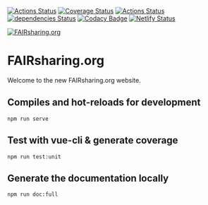 [![Actions Status](https://github.com/FAIRsharing/fairsharing.github.io/workflows/CI/badge.svg)](https://github.com/FAIRsharing/fairsharing.github.io/actions)
[![Coverage Status](https://coveralls.io/repos/github/FAIRsharing/fairsharing.github.io/badge.svg?branch=master)](https://coveralls.io/github/FAIRsharing/fairsharing.github.io?branch=master)
[![Actions Status](https://github.com/FAIRsharing/fairsharing.github.io/workflows/Doc/badge.svg)](https://fairsharing.github.io/documentation/html/)
[![dependencies Status](https://david-dm.org/fairsharing/fairsharing.github.io/status.svg)](https://david-dm.org/fairsharing/fairsharing.github.io)
[![Codacy Badge](https://api.codacy.com/project/badge/Grade/e5d5a125a61b4b7a91a13cf85015ff89)](https://www.codacy.com/gh/FAIRsharing/fairsharing.github.io?utm_source=github.com&amp;utm_medium=referral&amp;utm_content=FAIRsharing/fairsharing.github.io&amp;utm_campaign=Badge_Grade)
[![Netlify Status](https://api.netlify.com/api/v1/badges/7fe15ae0-c76d-4b34-af46-72eea8d2d458/deploy-status)](https://app.netlify.com/sites/wonderful-swanson-051542/deploys)

[![FAIRsharing.org](https://fairsharing.org/static/img/home/svg/FAIRsharing-sdp.svg)](https://fairsharing.org/)

# FAIRsharing.org

Welcome to the new FAIRsharing.org website.

## Compiles and hot-reloads for development
```
npm run serve
```

## Test with vue-cli & generate coverage
```
npm run test:unit
```

## Generate the documentation locally
```
npm run doc:full
```
